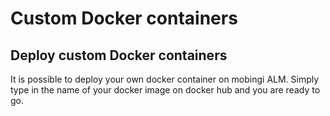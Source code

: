 # Custom Docker containers

## Deploy custom Docker containers

It is possible to deploy your own docker container on mobingi ALM. Simply type in the name of your docker image on docker hub and you are ready to go.



